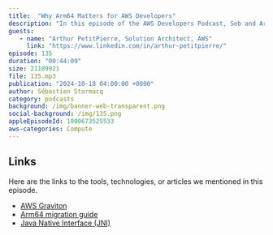 ```yaml
---
title:  "Why Arm64 Matters for AWS Developers"
description: "In this episode of the AWS Developers Podcast, Seb and Arthur discuss the Graviton processors and the Arm64 architecture. They explore the evolution of AWS's custom hardware, the benefits of adopting Arm architecture for AWS and developers, and the ease of porting applications to Arm64. The conversation also covers the challenges faced during migration, strategies for performance optimization, and the future of Graviton in AWS."
guests:
   - name: "Arthur PetitPierre, Solution Architect, AWS"
     link: "https://www.linkedin.com/in/arthur-petitpierre/"
episode: 135
duration: "00:44:09" 
size: 21189921
file: 135.mp3	
publication: "2024-10-18 04:00:00 +0000"
author: Sébastien Stormacq
category: podcasts
background: /img/banner-web-transparent.png
social-background: /img/135.png
appleEpisodeId: 1000673525533
aws-categories: Compute
---
```


## Links

Here are the links to the tools, technologies, or articles we mentioned in this episode.

- [AWS Graviton](https://aws.amazon.com/ec2/graviton/)
- [Arm64 migration guide](https://github.com/aws/aws-graviton-getting-started/blob/main/transition-guide.md)
- [Java Native Interface (JNI)](https://en.wikipedia.org/wiki/Java_Native_Interface)